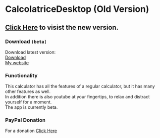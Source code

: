# CalcolatriceDesktop (Old Version)
## [Click Here](https://github.com/MattBlaster3000/NectoCalculator_Desktop) to visist the new version.
### Download ```(beta)```
Download latest version:\
[Download](https://github.com/MattBlaster3000/CalcolatriceDesktop/releases)\
[My website](https://mtteo08cassetta.editorx.io/mattblaster)
### Functionality
This calculator has all the features of a regular calculator, but it has many other features as well.\
In addition there is also youtube at your fingertips, to relax and distract yourself for a moment.\
The app is currently beta.
### PayPal Donation
For a donation [Click Here](https://www.paypal.com/donate?hosted_button_id=GXXVADG4BEKWW)
